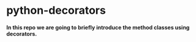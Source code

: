 # python-decorators

#### In this repo we are going to briefly introduce the method classes using decorators.
